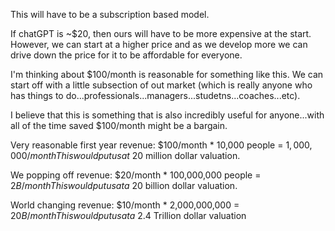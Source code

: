 


This will have to be a subscription based model. 

If chatGPT is ~$20, then ours will have to be more expensive at the start. However, we can start at a higher price and as we develop more we can drive down the price for it to be affordable for everyone.

I'm thinking about $100/month is reasonable for something like this. We can start off with a little subsection of out market (which is really anyone who has things to do...professionals...managers...studetns...coaches...etc).

I believe that this is something that is also incredibly useful for anyone...with all of the time saved $100/month might be a bargain. 

Very reasonable first year revenue:
$100/month * 10,000 people = $1,000,000/month
This would put us at ~$20 million dollar valuation.

We popping off revenue:
$20/month * 100,000,000 people = $2B/month 
This would put us at a ~$20 billion dollar valuation.

World changing revenue:
$10/month * 2,000,000,000 = $20B/month
This would put us at a ~$2.4 Trillion dollar valuation


